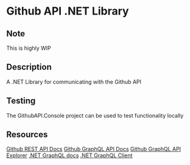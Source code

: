 # Github API .NET Library

## Note
This is highly WIP

## Description
A .NET Library for communicating with the Github API

## Testing
The GithubAPI.Console project can be used to test functionality locally

## Resources
[Github REST API Docs](https://docs.github.com/rest)
[Github GraphQL API Docs](https://docs.github.com/graphql)
[Github GraphQL API Explorer](https://docs.github.com/en/graphql/overview/explorer)
[.NET GraphQL docs](https://graphql-dotnet.github.io/docs/getting-started)
[.NET GraphQL Client](https://github.com/graphql-dotnet/graphql-client)